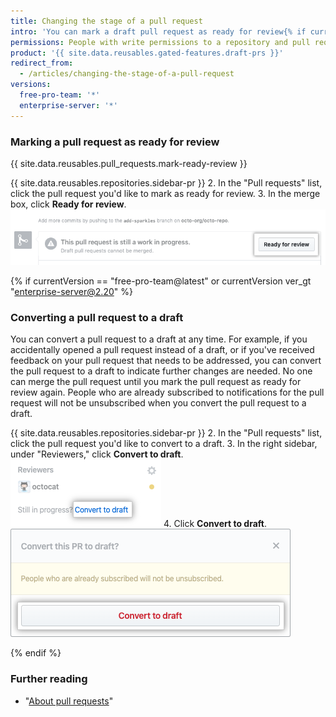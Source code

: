 ```yaml
---
title: Changing the stage of a pull request
intro: 'You can mark a draft pull request as ready for review{% if currentVersion == "free-pro-team@latest" or currentVersion ver_gt "enterprise-server@2.20" %} or convert a pull request to a draft{% endif %}.'
permissions: People with write permissions to a repository and pull request authors can change the stage of a pull request.
product: '{{ site.data.reusables.gated-features.draft-prs }}'
redirect_from:
  - /articles/changing-the-stage-of-a-pull-request
versions:
  free-pro-team: '*'
  enterprise-server: '*'
---
```


### Marking a pull request as ready for review

{{ site.data.reusables.pull_requests.mark-ready-review }} 

{{ site.data.reusables.repositories.sidebar-pr }}
2. In the "Pull requests" list, click the pull request you'd like to mark as ready for review.
3. In the merge box, click **Ready for review**.
  ![Ready for review button](/assets/images/help/pull_requests/ready-for-review-button.png)

{% if currentVersion == "free-pro-team@latest" or currentVersion ver_gt "enterprise-server@2.20" %}

### Converting a pull request to a draft

You can convert a pull request to a draft at any time. For example, if you accidentally opened a pull request instead of a draft, or if you've received feedback on your pull request that needs to be addressed, you can convert the pull request to a draft to indicate further changes are needed. No one can merge the pull request until you mark the pull request as ready for review again. People who are already subscribed to notifications for the pull request will not be unsubscribed when you convert the pull request to a draft.

{{ site.data.reusables.repositories.sidebar-pr }}
2. In the "Pull requests" list, click the pull request you'd like to convert to a draft.
3. In the right sidebar, under "Reviewers," click **Convert to draft**.
  ![Convert to draft link](/assets/images/help/pull_requests/convert-to-draft-link.png)
4. Click **Convert to draft**.
  ![Convert to draft confirmation](/assets/images/help/pull_requests/convert-to-draft-dialog.png)

{% endif %}

### Further reading

- "[About pull requests](/github/collaborating-with-issues-and-pull-requests/about-pull-requests)"
